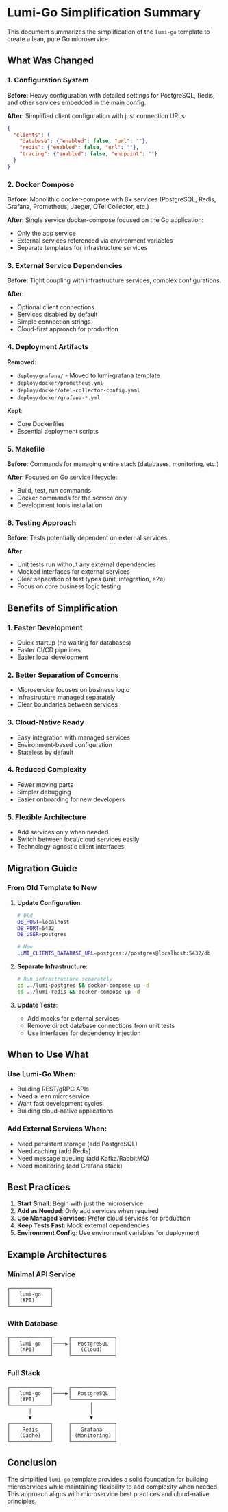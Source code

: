 # Lumi-Go Simplification Summary

This document summarizes the simplification of the `lumi-go` template to create a lean, pure Go microservice.

## What Was Changed

### 1. Configuration System
**Before**: Heavy configuration with detailed settings for PostgreSQL, Redis, and other services embedded in the main config.

**After**: Simplified client configuration with just connection URLs:
```json
{
  "clients": {
    "database": {"enabled": false, "url": ""},
    "redis": {"enabled": false, "url": ""},
    "tracing": {"enabled": false, "endpoint": ""}
  }
}
```

### 2. Docker Compose
**Before**: Monolithic docker-compose with 8+ services (PostgreSQL, Redis, Grafana, Prometheus, Jaeger, OTel Collector, etc.)

**After**: Single service docker-compose focused on the Go application:
- Only the app service
- External services referenced via environment variables
- Separate templates for infrastructure services

### 3. External Service Dependencies
**Before**: Tight coupling with infrastructure services, complex configurations.

**After**: 
- Optional client connections
- Services disabled by default
- Simple connection strings
- Cloud-first approach for production

### 4. Deployment Artifacts
**Removed**:
- `deploy/grafana/` - Moved to lumi-grafana template
- `deploy/docker/prometheus.yml`
- `deploy/docker/otel-collector-config.yaml`
- `deploy/docker/grafana-*.yml`

**Kept**:
- Core Dockerfiles
- Essential deployment scripts

### 5. Makefile
**Before**: Commands for managing entire stack (databases, monitoring, etc.)

**After**: Focused on Go service lifecycle:
- Build, test, run commands
- Docker commands for the service only
- Development tools installation

### 6. Testing Approach
**Before**: Tests potentially dependent on external services.

**After**:
- Unit tests run without any external dependencies
- Mocked interfaces for external services
- Clear separation of test types (unit, integration, e2e)
- Focus on core business logic testing

## Benefits of Simplification

### 1. **Faster Development**
- Quick startup (no waiting for databases)
- Faster CI/CD pipelines
- Easier local development

### 2. **Better Separation of Concerns**
- Microservice focuses on business logic
- Infrastructure managed separately
- Clear boundaries between services

### 3. **Cloud-Native Ready**
- Easy integration with managed services
- Environment-based configuration
- Stateless by default

### 4. **Reduced Complexity**
- Fewer moving parts
- Simpler debugging
- Easier onboarding for new developers

### 5. **Flexible Architecture**
- Add services only when needed
- Switch between local/cloud services easily
- Technology-agnostic client interfaces

## Migration Guide

### From Old Template to New

1. **Update Configuration**:
   ```bash
   # Old
   DB_HOST=localhost
   DB_PORT=5432
   DB_USER=postgres
   
   # New
   LUMI_CLIENTS_DATABASE_URL=postgres://postgres@localhost:5432/db
   ```

2. **Separate Infrastructure**:
   ```bash
   # Run infrastructure separately
   cd ../lumi-postgres && docker-compose up -d
   cd ../lumi-redis && docker-compose up -d
   ```

3. **Update Tests**:
   - Add mocks for external services
   - Remove direct database connections from unit tests
   - Use interfaces for dependency injection

## When to Use What

### Use Lumi-Go When:
- Building REST/gRPC APIs
- Need a lean microservice
- Want fast development cycles
- Building cloud-native applications

### Add External Services When:
- Need persistent storage (add PostgreSQL)
- Need caching (add Redis)
- Need message queuing (add Kafka/RabbitMQ)
- Need monitoring (add Grafana stack)

## Best Practices

1. **Start Small**: Begin with just the microservice
2. **Add as Needed**: Only add services when required
3. **Use Managed Services**: Prefer cloud services for production
4. **Keep Tests Fast**: Mock external dependencies
5. **Environment Config**: Use environment variables for deployment

## Example Architectures

### Minimal API Service
```
┌─────────────┐
│   lumi-go   │
│   (API)     │
└─────────────┘
```

### With Database
```
┌─────────────┐     ┌──────────────┐
│   lumi-go   │────▶│  PostgreSQL  │
│   (API)     │     │   (Cloud)    │
└─────────────┘     └──────────────┘
```

### Full Stack
```
┌─────────────┐     ┌──────────────┐
│   lumi-go   │────▶│  PostgreSQL  │
│   (API)     │     └──────────────┘
└─────────────┘            │
       │                   │
       ▼                   ▼
┌─────────────┐     ┌──────────────┐
│    Redis    │     │   Grafana    │
│   (Cache)   │     │ (Monitoring) │
└─────────────┘     └──────────────┘
```

## Conclusion

The simplified `lumi-go` template provides a solid foundation for building microservices while maintaining flexibility to add complexity when needed. This approach aligns with microservice best practices and cloud-native principles.
